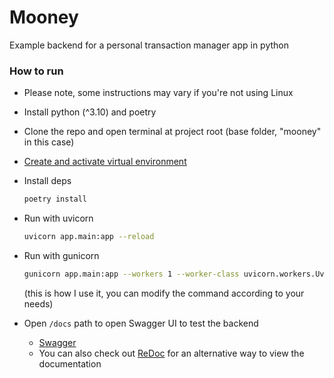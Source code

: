 # Mooney

Example backend for a personal transaction manager app in python

### How to run

- Please note, some instructions may vary if you're not using Linux

- Install python (^3.10) and poetry 

- Clone the repo and open terminal at project root (base folder, "mooney" in this case)

- [Create and activate virtual environment](https://packaging.python.org/en/latest/guides/installing-using-pip-and-virtual-environments/#creating-a-virtual-environment)

- Install deps 
  ```bash
  poetry install
  ```

- Run with uvicorn
    ```bash
    uvicorn app.main:app --reload
    ```
- Run with gunicorn
    ```bash
    gunicorn app.main:app --workers 1 --worker-class uvicorn.workers.UvicornWorker --bind 127.0.0.1:8000
    ```
    (this is how I use it, you can modify the command according to your needs)

- Open ```/docs``` path to open Swagger UI to test the backend
  - [Swagger](http://localhost:8000/docs)
  - You can also check out [ReDoc](http://localhost:8000/redoc) for an alternative way to view the documentation
